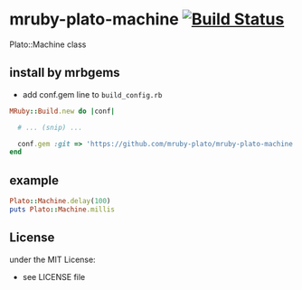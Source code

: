 # mruby-plato-machine   [![Build Status](https://travis-ci.org/mruby-plato/mruby-plato-machine.svg?branch=master)](https://travis-ci.org/mruby-plato/mruby-plato-machine)
Plato::Machine class
## install by mrbgems
- add conf.gem line to `build_config.rb`

```ruby
MRuby::Build.new do |conf|

  # ... (snip) ...

  conf.gem :git => 'https://github.com/mruby-plato/mruby-plato-machine'
end
```

## example
```ruby
Plato::Machine.delay(100)
puts Plato::Machine.millis
```

## License
under the MIT License:
- see LICENSE file
